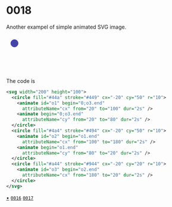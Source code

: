 # 0018
Another exampel of simple animated SVG image.

<svg width="200" height="100">
  <circle fill="#44a" stroke="#449" cx="-20" cy="50" r="10">
    <animate id="o1" begin="0;o3.end"
      attributeName="cx" from="20" to="100" dur="2s" />
    <animate begin="0;o3.end"
      attributeName="cy" from="20" to="80" dur="2s" />
  </circle>
  <circle fill="#4a4" stroke="#494" cx="-20" cy="50" r="10">
    <animate id="o2" begin="o1.end"
      attributeName="cx" from="100" to="180" dur="2s" />
    <animate begin="o1.end"
      attributeName="cy" from="80" to="20" dur="2s" />
  </circle>
  <circle fill="#a44" stroke="#944" cx="-20" cy="20" r="10">
    <animate id="o3" begin="o2.end"
      attributeName="cx" from="180" to="20" dur="2s" />
  </circle>
</svg>

The code is

```svg
<svg width="200" height="100">
  <circle fill="#44a" stroke="#449" cx="-20" cy="50" r="10">
    <animate id="o1" begin="0;o3.end"
      attributeName="cx" from="20" to="100" dur="2s" />
    <animate begin="0;o3.end"
      attributeName="cy" from="20" to="80" dur="2s" />
  </circle>
  <circle fill="#4a4" stroke="#494" cx="-20" cy="50" r="10">
    <animate id="o2" begin="o1.end"
      attributeName="cx" from="100" to="180" dur="2s" />
    <animate begin="o1.end"
      attributeName="cy" from="80" to="20" dur="2s" />
  </circle>
  <circle fill="#a44" stroke="#944" cx="-20" cy="20" r="10">
    <animate id="o3" begin="o2.end"
      attributeName="cx" from="180" to="20" dur="2s" />
  </circle>
</svg>
```


[&bull;](README.md)
[`0016`](../00/16.md)
[`0017`](../00/17.md)
